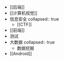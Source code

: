 - [[后端]]
- [[计算机视觉]]
- 信息安全
  collapsed:: true
	- [[CTF]]
- [[前端]]
- 测试
- 大数据
  collapsed:: true
	- 数据挖掘
- [[Android]]
